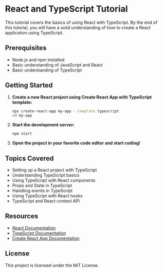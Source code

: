 # React and TypeScript Tutorial

This tutorial covers the basics of using React with TypeScript. By the end of this tutorial, you will have a solid understanding of how to create a React application using TypeScript.

## Prerequisites

- Node.js and npm installed
- Basic understanding of JavaScript and React
- Basic understanding of TypeScript

## Getting Started

1. **Create a new React project using Create React App with TypeScript template:**

    ```bash
    npx create-react-app my-app --template typescript
    cd my-app
    ```

2. **Start the development server:**

    ```bash
    npm start
    ```

3. **Open the project in your favorite code editor and start coding!**

## Topics Covered

- Setting up a React project with TypeScript
- Understanding TypeScript basics
- Using TypeScript with React components
- Props and State in TypeScript
- Handling events in TypeScript
- Using TypeScript with React hooks
- TypeScript and React context API

## Resources

- [React Documentation](https://reactjs.org/docs/getting-started.html)
- [TypeScript Documentation](https://www.typescriptlang.org/docs/)
- [Create React App Documentation](https://create-react-app.dev/docs/getting-started/)

## License

This project is licensed under the MIT License.
